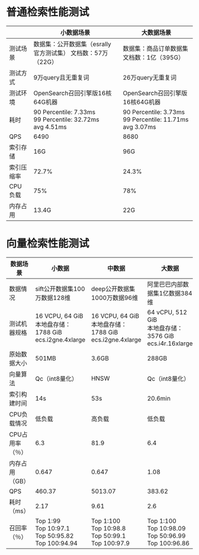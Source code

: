 # 普通检索性能测试
  | 小数据场景 | 大数据场景
-- | -- | --
测试场景 | 数据集：公开数据集（esrally官方测试集） 文档数：57万（22G） | 数据集：商品订单数据集 文档数：1亿（395G）
测试方式 | 9万query且无重复词 | 26万query无重复词
测试环境 | OpenSearch召回引擎版16核64G机器 | OpenSearch召回引擎版16核64G机器
耗时 | 90 Percentile: 7.33ms <br> 99 Percentile: 32.72ms <br> avg 4.51ms | 90 Percentile: 3.73ms <br> 99 Percentile: 11.71ms <br> avg 3.07ms
QPS | 6490 | 8680
索引存储 | 16G | 96G
索引压缩率 | 72.7% | 24.3%
CPU负载 | 75% | 78%
内存占用 | 13.4G | 22G

</div>

# 向量检索性能测试

<div class="lake-content" typography="classic">

数据场景 | 小数据 | 中数据 | 大数据
-- | -- | -- | --
数据情况 | sift公开数据集100万数据128维 | deep公开数据集1000万数据96维 | 阿里巴巴内部数据集1亿数据384维
测试机器规格 | 16 VCPU, 64 GiB <br> 本地盘存储：1788 GiB <br> ecs.i2gne.4xlarge |16 VCPU, 64 GiB <br> 本地盘存储：1788 GiB <br> ecs.i2gne.4xlarge | 64 vCPU, 512 GiB <br> 本地盘存储： 3576 GiB <br> ecs.i4r.16xlarge
原始数据大小 | 501MB | 3.6GB | 288GB
向量算法 | Qc（int8量化） | HNSW | Qc（int8量化） | HNSW | Qc（int8量化）
索引构建时间 | 14s | 53s | 20.6min | 48.43min | 6.29h
CPU负载情况 | 低负载 | 高负载 | 低负载 | 高负载 | 低负载 | 高负载 | 低负载 | 高负载 | 低负载 | 高负载
CPU占用率（％） | 6.3 | 81.9 | 6.4 | 83.9 | 6.5 | 87.2 | 6.6 | 84.3 | 6.2 | 87.2
内存占用（GB） | 0.647 | 0.647 | 1.08 | 1.08 | 1.7 | 1.7 | 6.2 | 6.2 | 40.4 | 40.4
QPS | 460.37 | 5013.07 | 383.62 | 4070.47 | 147.54 | 1638.78 | 174.57 | 1605.92 | 28.61 | 308.03
耗时（ms） | 2.17 | 9.61 | 2.6 | 11.8 | 6.77 | 19.53 | 5.72 | 21.29 | 139.48 | 177.9
召回率（％） | Top 1:99 <br> Top 10:97.1 <br> Top 50:95.82 <br> Top 100:94.94 | Top 1:100 <br> Top 10:98.8 <br> Top 50:99.1 <br> Top 100:97.9 | Top 1:100 <br> Top 10:98.09 <br> Top 50:96.99 <br> Top 100:96.86 | Top 1:100 <br> Top 10:100 <br> Top 50:99.72 <br> Top 100:99.54 | Top 1:96 <br> Top 10:97.1 <br> Top 50:96.78 <br> Top 100:96.67

</div>